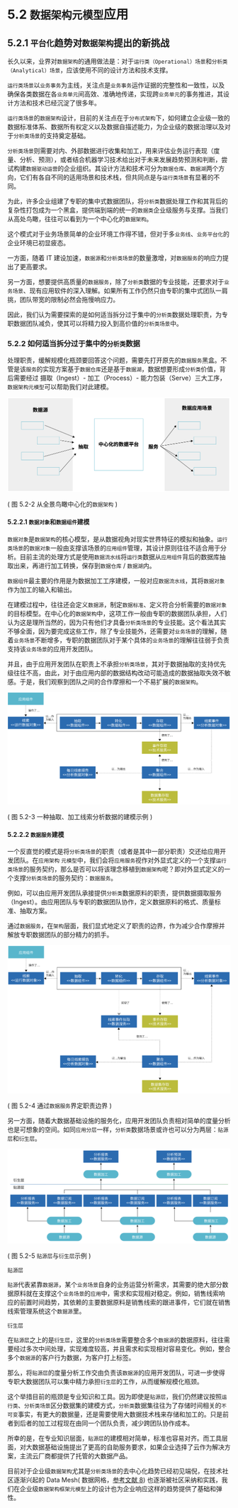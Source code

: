 # 5.2 `数据架构元模型`应用

## 5.2.1 `平台化`趋势对`数据架构`提出的新挑战

长久以来，业界对`数据架构`的通用做法是：对于`运行类（Operational）场景`和`分析类（Analytical）场景`，应该使用不同的设计方法和技术支撑。

`运行类场景`以`业务事务`为主线，关注点是`业务事务`运作证据的完整性和一致性，以及确保各类数据在各`业务单元`间高效、准确地传递，实现跨`业务单元`的事务推进，其设计方法和技术已经沉淀了很多年。

`运行类场景`的`数据架构`设计，目前的关注点在于`分布式架构`下，如何建立企业级一致的数据标准体系、数据所有权定义以及数据自描述能力，为企业级的数据治理以及对于`分析类场景`的支持奠定基础。

`分析类场景`则需要对内、外部数据进行收集和加工，用来评估业务运行表现（度量、分析、预测），或者结合机器学习技术给出对于未来发展趋势预测和判断，尝试构建`数据驱动运营`的企业组织。其设计方法和技术可分为`数据仓库`、`数据湖`两个方向，它们有各自不同的适用场景和技术栈，但共同点是与`运行类场景`有显著的不同。

为此，许多企业组建了专职的集中式数据团队，将`分析类`数据处理工作和其背后的复杂性打包成为一个黑盒，提供端到端的统一的`数据类`企业级服务与支撑。当我们从高处鸟瞰，往往可以看到为一个中心化的`数据架构`。

这个模式对于业务场景简单的企业环境工作得不错，但对于多`业务线`、`业务平台化`的企业环境已初显疲态。

一方面，随着 IT 建设加速，`数据源`和`分析类场景`的数量激增，对`数据服务`的响应力提出了更高要求。

另一方面，想要提供高质量的`数据服务`，除了`分析类`数据的专业技能，还要求对于`业务场景`、现有应用软件的深入理解。如果所有工作仍然只由专职的集中式团队一肩挑，团队带宽的限制必然会拖慢响应力。

因此，我们认为需要探索的是如何适当拆分过于集中的`分析类`数据处理职责，为专职数据团队减负，使其可以将精力投入到高价值的`分析类场景`中。

### 5.2.2 如何适当拆分过于集中的`分析类`数据

处理职责，缓解规模化瓶颈要回答这个问题，需要先打开原先的`数据服务`黑盒。不管是该`服务`的实现方案基于`数据仓库`还是基于`数据湖`，数据想要形成`分析类`价值，背后需要经过 摄取（Ingest）- 加工（Process）- 能力包装（Serve）三大工序，`数据架构元模型`可以帮助我们对此建模。

![图 5.2-2 从全景鸟瞰中心化的`数据架构`](../static/img-5.2-2.png)

( 图 5.2-2 从全景鸟瞰中心化的`数据架构` )


#### 5.2.2.1 `数据对象`和`数据组件`建模

`数据对象`是`数据架构`的核心模型，是从数据视角对现实世界特征的模拟和抽象。`运行类场景`的`数据对象`一般由支撑该场景的`应用组件`管理，其设计原则往往不适合用于分析。目前主流的处理方式是使用`数据流水线`将`运行类`数据从`应用组件`背后的数据库抽取出来，再进行加工转换，保存到`数据仓库` / `数据湖`内。

`数据组件`最主要的作用是为数据加工工序建模，一般对应`数据流水线`，其将`数据对象`作为加工的输入和输出。

在建模过程中，往往还会定义`数据源`，制定`数据标准`、定义符合分析需要的`数据对象`的目标模型。在中心化的`数据架构`中，这项工作一般由专职的数据团队承担，人们认为这是理所当然的，因为只有他们才具备`分析类场景`的专业技能。这个看法其实不够全面，因为要完成这些工作，除了专业技能外，还需要对`业务场景`的理解，随着`业务场景`不断增多，专职的数据团队对于某个具体的`业务场景`的理解往往弱于负责支持该`业务场景`的应用开发团队。

并且，由于应用开发团队在职责上不承担`分析类场景`，其对于数据抽取的支持优先级往往不高，由此，对于由应用内部的数据结构改动可能造成的数据抽取失效不敏感。于是，我们观察到团队之间的合作摩擦和一个不易扩展的`数据架构`。

![图 5.2-3 一种抽取、加工线索分析数据的建模示例](../static/img-5.2-3.png)

( 图 5.2-3 一种抽取、加工线索分析数据的建模示例 )

#### 5.2.2.2 `数据服务`建模

一个反直觉的模式是将`分析类场景`的职责（或者是其中一部分职责）交还给应用开发团队。在`应用架构` `元模型`中，我们会将`应用服务`视作对外显式定义的一个支撑`运行类场景`的服务契约，那么是否可以将该理念移植到`数据架构`呢？即对外显式定义的一个支撑`分析类场景`的服务契约：`数据服务`。

例如，可以由应用开发团队承接提供`分析类`数据原料的职责，提供数据摄取服务（Ingest）。由应用团队与专职的数据团队协作，定义数据原料的格式、质量标准、抽取方案。

通过`数据服务`，在`架构`层面，我们显式地定义了职责的边界，作为减少合作摩擦并解放专职数据团队的部分精力的抓手。

![图 5.2-4 通过`数据服务`界定职责边界](../static/img-5.2-4.png)

( 图 5.2-4 通过`数据服务`界定职责边界 )

另一方面，随着大数据基础设施的服务化，应用开发团队负责相对简单的度量分析也是可想象的空间。如同`应用分层`一样，`分析类`数据场景或许也可以分为两层：`贴源层`和`衍生层`。

![图 5.2-5 `贴源层`与`衍生层`示例](../static/img-5.2-5.png)

( 图 5.2-5 `贴源层`与`衍生层`示例 )

`贴源层`

`贴源`代表紧靠`数据源`，某个`业务场景`自身的业务运营分析需求，其需要的绝大部分数据原料就在支撑这个`业务场景`的`应用`中，需求和实现相对稳定。例如，销售线索响应的前置时间趋势，其依赖的主要数据原料是销售线索的跟进事件，它们就在销售线索管理系统这个`数据源`里。

`衍生层`

在`贴源层`之上的是`衍生层`，这里的`分析类场景`需要整合多个`数据源`的数据原料，往往需要经过多次中间处理，实现难度较高，并且需求和实现相对容易变化。例如，整合多个`数据源`的客户行为数据，为客户打上标签。

那么，将`贴源层`的度量分析工作交由负责该`数据源`的应用开发团队，可进一步使得专职大数据团队可以集中精力承担`衍生层`的工作，从而缓解规模化瓶颈。

这个举措目前的瓶颈是专业知识和工具。因为即使是`贴源层`，我们仍然建议按照`运行类`、`分析类场景`区分数据集的建模方式，`分析类`数据集往往为了存储时间相关的`不可变`事实，有更大的数据量，还是需要使用大数据技术栈来存储和加工的。只是前者到后者的加工过程现在由同一个团队负责，减少跨团队协作成本。

所幸的是，在专业知识层面，`贴源层`的建模相对简单，标准也容易对齐。而工具层面，对大数据基础设施提出了更高的自助服务要求，如果企业选择了云作为解决方案，主流云厂商都提供了托管的大数据产品。

目前对于企业级`数据架构`尤其是`分析类场景`的去中心化趋势已经初见端倪，在技术社区逐渐兴起的 Data Mesh( 数据网格，[参考文献 8](../8-ref.md#ref-8)) 也逐渐被社区采纳和实践，我们在企业级`数据架构框架元模型`上的设计也为企业响应这样的趋势提供了基础和弹性。
